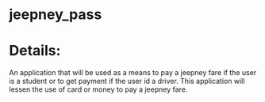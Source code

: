 # jeepney_pass
#
# Details: 
An application that will be used as a means to pay 
a jeepney fare if the user is a student or to get payment if the
user id a driver. This application will lessen the use of card or 
money to pay a jeepney fare.
